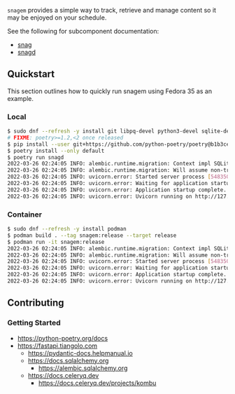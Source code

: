 `snagem` provides a simple way to track, retrieve and manage content so it may be enjoyed on your
schedule.

See the following for subcomponent documentation:

-   [snag](./snag/README.md)
-   [snagd](./snagd/README.md)

## Quickstart

This section outlines how to quickly run snagem using Fedora 35 as an example.

### Local

```sh
$ sudo dnf --refresh -y install git libpq-devel python3-devel sqlite-devel
# FIXME: poetry>=1.2,<2 once released
$ pip install --user git+https://github.com/python-poetry/poetry@b1b3ce9
$ poetry install --only default
$ poetry run snagd
2022-03-26 02:24:05 INFO: alembic.runtime.migration: Context impl SQLiteImpl.
2022-03-26 02:24:05 INFO: alembic.runtime.migration: Will assume non-transactional DDL.
2022-03-26 02:24:05 INFO: uvicorn.error: Started server process [548350]
2022-03-26 02:24:05 INFO: uvicorn.error: Waiting for application startup.
2022-03-26 02:24:05 INFO: uvicorn.error: Application startup complete.
2022-03-26 02:24:05 INFO: uvicorn.error: Uvicorn running on http://127.0.0.1:5050 (Press CTRL+C to quit)
```

### Container

```sh
$ sudo dnf --refresh -y install podman
$ podman build . --tag snagem:release --target release
$ podman run -it snagem:release
2022-03-26 02:24:05 INFO: alembic.runtime.migration: Context impl SQLiteImpl.
2022-03-26 02:24:05 INFO: alembic.runtime.migration: Will assume non-transactional DDL.
2022-03-26 02:24:05 INFO: uvicorn.error: Started server process [548350]
2022-03-26 02:24:05 INFO: uvicorn.error: Waiting for application startup.
2022-03-26 02:24:05 INFO: uvicorn.error: Application startup complete.
2022-03-26 02:24:05 INFO: uvicorn.error: Uvicorn running on http://127.0.0.1:5050 (Press CTRL+C to quit)
```

## Contributing

### Getting Started

-   https://python-poetry.org/docs
-   https://fastapi.tiangolo.com
    -   https://pydantic-docs.helpmanual.io
    -   https://docs.sqlalchemy.org
        -   https://alembic.sqlalchemy.org
    -   https://docs.celeryq.dev
        -   https://docs.celeryq.dev/projects/kombu
